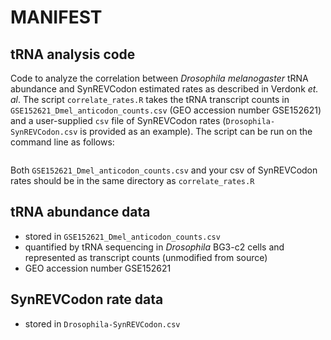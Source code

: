 # MANIFEST

## tRNA analysis code
Code to analyze the correlation between *Drosophila melanogaster* tRNA abundance and SynREVCodon estimated rates as described in Verdonk *et. al*. The script `correlate_rates.R` takes the tRNA transcript counts in `GSE152621_Dmel_anticodon_counts.csv` (GEO accession number GSE152621) and a user-supplied `csv` file of SynREVCodon rates (`Drosophila-SynREVCodon.csv` is provided as an example). The script can be run on the command line as follows:

```

```

Both `GSE152621_Dmel_anticodon_counts.csv` and your csv of SynREVCodon rates should be in the same directory as `correlate_rates.R`

## tRNA abundance data
- stored in `GSE152621_Dmel_anticodon_counts.csv`
- quantified by tRNA sequencing in *Drosophila* BG3-c2 cells and represented as transcript counts (unmodified from source)
- GEO accession number GSE152621

## SynREVCodon rate data
- stored in `Drosophila-SynREVCodon.csv`
